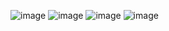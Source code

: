 ![image](https://github.com/user-attachments/assets/2718b9f0-e0ac-473a-b84a-01b84307a658)
![image](https://github.com/user-attachments/assets/0edb4ae4-c98b-4733-a512-0b4f1cee10fb)
![image](https://github.com/user-attachments/assets/0a59e3bf-5041-42bf-b5bd-393559d24173)
![image](https://github.com/user-attachments/assets/bcb64212-5a97-458f-9530-fc870bf74df0)

